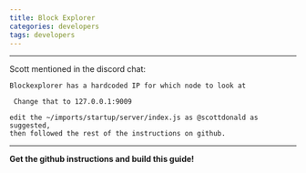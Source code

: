 ```yaml
---
title: Block Explorer
categories: developers
tags: developers
---
```




---

Scott mentioned in the discord chat:

```
Blockexplorer has a hardcoded IP for which node to look at

 Change that to 127.0.0.1:9009
```
```
edit the ~/imports/startup/server/index.js as @scottdonald as suggested, 
then followed the rest of the instructions on github.
```
---

**Get the github instructions and build this guide!**
